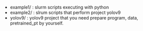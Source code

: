 
* example1/ : slurm scripts executing with python  
* example2/ : slrum scripts that perform project yolov9
* yolov9/   : yolov9 project that you need prepare program, data, pretrained_pt by yourself.
